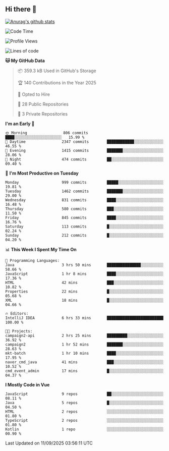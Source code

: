## Hi there 👋

[![Anurag's github stats](https://github-readme-stats.vercel.app/api?username=Songwonseok)](https://github.com/anuraghazra/github-readme-stats)



<!--START_SECTION:waka-->
![Code Time](http://img.shields.io/badge/Code%20Time-3%2C757%20hrs%2042%20mins-blue)

![Profile Views](http://img.shields.io/badge/Profile%20Views-0-blue)

![Lines of code](https://img.shields.io/badge/From%20Hello%20World%20I%27ve%20Written-34.8%20million%20lines%20of%20code-blue)

**🐱 My GitHub Data** 

> 📦 359.3 kB Used in GitHub's Storage 
 > 
> 🏆 140 Contributions in the Year 2025
 > 
> 💼 Opted to Hire
 > 
> 📜 28 Public Repositories 
 > 
> 🔑 3 Private Repositories 
 > 
**I'm an Early 🐤** 

```text
🌞 Morning                806 commits         ████░░░░░░░░░░░░░░░░░░░░░   15.99 % 
🌆 Daytime                2347 commits        ████████████░░░░░░░░░░░░░   46.55 % 
🌃 Evening                1415 commits        ███████░░░░░░░░░░░░░░░░░░   28.06 % 
🌙 Night                  474 commits         ██░░░░░░░░░░░░░░░░░░░░░░░   09.40 % 
```
📅 **I'm Most Productive on Tuesday** 

```text
Monday                   999 commits         █████░░░░░░░░░░░░░░░░░░░░   19.81 % 
Tuesday                  1462 commits        ███████░░░░░░░░░░░░░░░░░░   29.00 % 
Wednesday                831 commits         ████░░░░░░░░░░░░░░░░░░░░░   16.48 % 
Thursday                 580 commits         ███░░░░░░░░░░░░░░░░░░░░░░   11.50 % 
Friday                   845 commits         ████░░░░░░░░░░░░░░░░░░░░░   16.76 % 
Saturday                 113 commits         █░░░░░░░░░░░░░░░░░░░░░░░░   02.24 % 
Sunday                   212 commits         █░░░░░░░░░░░░░░░░░░░░░░░░   04.20 % 
```


📊 **This Week I Spent My Time On** 

```text
💬 Programming Languages: 
Java                     3 hrs 50 mins       ███████████████░░░░░░░░░░   58.66 % 
JavaScript               1 hr 8 mins         ████░░░░░░░░░░░░░░░░░░░░░   17.36 % 
HTML                     42 mins             ███░░░░░░░░░░░░░░░░░░░░░░   10.82 % 
Properties               22 mins             █░░░░░░░░░░░░░░░░░░░░░░░░   05.68 % 
XML                      18 mins             █░░░░░░░░░░░░░░░░░░░░░░░░   04.66 % 

🔥 Editors: 
IntelliJ IDEA            6 hrs 33 mins       █████████████████████████   100.00 % 

🐱‍💻 Projects: 
campaign2-api            2 hrs 25 mins       █████████░░░░░░░░░░░░░░░░   36.92 % 
campaign2                1 hr 52 mins        ███████░░░░░░░░░░░░░░░░░░   28.63 % 
mkt-batch                1 hr 10 mins        ████░░░░░░░░░░░░░░░░░░░░░   17.95 % 
naver_cmd_java           41 mins             ███░░░░░░░░░░░░░░░░░░░░░░   10.52 % 
cmd_event_admin          17 mins             █░░░░░░░░░░░░░░░░░░░░░░░░   04.37 % 
```

**I Mostly Code in Vue** 

```text
JavaScript               9 repos             ██░░░░░░░░░░░░░░░░░░░░░░░   08.11 % 
Java                     5 repos             █░░░░░░░░░░░░░░░░░░░░░░░░   04.50 % 
HTML                     2 repos             ░░░░░░░░░░░░░░░░░░░░░░░░░   01.80 % 
TypeScript               2 repos             ░░░░░░░░░░░░░░░░░░░░░░░░░   01.80 % 
Kotlin                   1 repo              ░░░░░░░░░░░░░░░░░░░░░░░░░   00.90 % 
```




 Last Updated on 11/09/2025 03:56:11 UTC
<!--END_SECTION:waka-->
